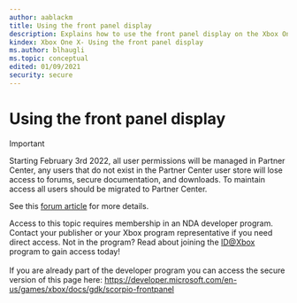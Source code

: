 ```yaml
---
author: aablackm
title: Using the front panel display
description: Explains how to use the front panel display on the Xbox One&nbsp;X dev kit.
kindex: Xbox One X- Using the front panel display
ms.author: blhaugli
ms.topic: conceptual
edited: 01/09/2021
security: secure
---
```


# Using the front panel display
> [!IMPORTANT]
> Starting February 3rd 2022, all user permissions will be managed in Partner Center, any users that do not exist in the Partner Center user store will lose access to forums, secure documentation, and downloads. To maintain access all users should be migrated to Partner Center. <p></p>See this <a href="https://forums.xboxlive.com/articles/132187/breaking-change-user-access-for-forums-secure-docu.html">forum article</a> for more details.  

 Access to this topic requires membership in an NDA developer program. Contact your publisher or your Xbox program representative if you need direct access. Not in the program? Read about joining the <a href="https://www.xbox.com/Developers/id">ID@Xbox</a> program to gain access today!  <br/><br/>If you are already part of the developer program you can access the secure version of this page here: <a target="_blank" href="https://developer.microsoft.com/en-us/games/xbox/docs/gdk/scorpio-frontpanel">https://developer.microsoft.com/en-us/games/xbox/docs/gdk/scorpio-frontpanel</a>